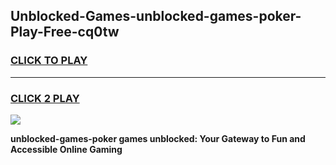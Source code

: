 
## Unblocked-Games-unblocked-games-poker-Play-Free-cq0tw
<h3>
<a href="https://premium76.site?title=unblocked-games-poker&ref=22A">CLICK TO PLAY</a></h3>
<hr>

<h3>
<a href="https://premium76.site?title=unblocked-games-poker&ref=22A">CLICK 2 PLAY</a>
  
</h3>

<a href="https://premium76.site?title=unblocked-games-poker&ref=22A"><img src="https://clearcache.store/games.png"></a>


**unblocked-games-poker games unblocked: Your Gateway to Fun and Accessible Online Gaming**

